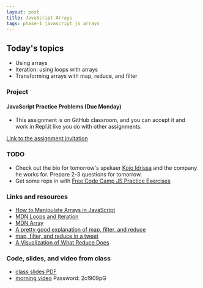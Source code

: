 ```yaml
---
layout: post
title: JavaScript Arrays
tags: phase-1 javascript js arrays
---
```


## Today's topics

- Using arrays
- Iteration: using loops with arrays
- Transforming arrays with map, reduce, and filter

### Project
#### JavaScript Practice Problems (Due Monday)
- This assignment is on GitHub classroom, and you can accept it and work in Repl.it like you do with other assignments.

[Link to the assignment invitation](https://classroom.github.com/a/YZGU7y6c)

### TODO
- Check out the bio for tomorrow's spekaer [Kojo Idrissa](https://www.revsys.com/about/bio/kojo-idrissa) and the company he works for. Prepare 2-3 questions for tomorrow.
- Get some reps in with [Free Code Camp JS Practice Exercises](https://www.freecodecamp.org/learn/javascript-algorithms-and-data-structures/basic-javascript/)

### Links and resources

- [How to Manipulate Arrays in JavaScript](https://www.freecodecamp.org/news/manipulating-arrays-in-javascript/)
- [MDN Loops and Iteration](https://developer.mozilla.org/en-US/docs/Web/JavaScript/Guide/Loops_and_iteration)
- [MDN Array](https://developer.mozilla.org/en-US/docs/Web/JavaScript/Reference/Global_Objects/Array)
- [A pretty good explanation of map, filter, and reduce](https://dev.to/chrisachard/map-filter-reduce-crash-course-5gan)
- [map, filter, and reduce in a tweet](https://twitter.com/steveluscher/status/741089564329054208)
- [A Visualization of What Reduce Does](http://reduce.surge.sh/)


### Code, slides, and video from class

- [class slides PDF](/slide-decks/js-arrays.pdf)
- [morning video](https://us02web.zoom.us/rec/share/1cp-BYjI9UlJZqvU10vGefM8HJb6X6a80yIb8_MJn0qlqZ92_FdmslYfW3NKkt73) Password: 2c!909pG